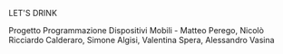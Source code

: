 LET'S DRINK

Progetto Programmazione Dispositivi Mobili - Matteo Perego, Nicolò Ricciardo Calderaro, Simone Algisi, Valentina Spera, Alessandro Vasina
